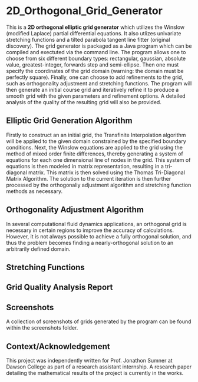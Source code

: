 # 2D_Orthogonal_Grid_Generator
This is a <b>2D orthogonal elliptic grid generator</b> which utilizes the Winslow (modified Laplace) partial differential equations. 
It also utlizes univariate stretching functions and a tilted parabola tangent line fitter (original discovery). The grid generator 
is packaged as a Java program which can be compiled and exectuted via the command line. The program allows one to choose
from six different boundary types: rectangular, gaussian, absolute value, greatest-integer, forwards step and semi-ellipse. Then one must
specify the coordinates of the grid domain (warning: the domain must be perfectly square). Finally, one can choose to add refinements
to the grid, such as orthogonality adjustment and stretching functions. The program will then generate an initial course grid and
iteratively refine it to produce a smooth grid with the given parameters and refinement options. A detailed analysis of the quality of the 
resulting grid will also be provided. 

## Elliptic Grid Generation Algorithm
Firstly to construct an an initial grid, the Transfinite Interpolation algorithm will be applied to the given domain constrained by the
specified boundary conditions. Next, the Winslow equations are applied to the grid using the method of mixed order finite differences, 
thereby generating a system of equations for each one dimensional line of nodes in the grid. This system of equations is then 
modeled in matrix representation, resulting in a tri-diagonal matrix. This matrix is then solved using the Thomas Tri-Diagonal Matrix
Algorithm. The solution to the current iteration is then further processed by the orthogonaliy adjustment algorithm and stretching
function methods as necessary.

## Orthogonality Adjustment Algorithm
In several computational fluid dynamics applications, an orthogonal grid is necessary in certain regions to improve the accuracy
of calculations. However, it is not always possible to achieve a fully orthogonal solution, and thus the problem becomes finding a 
nearly-orthogonal solution to an arbitrarily defined domain.

## Stretching Functions

## Grid Quality Analysis Report

## Screenshots
A collection of screenshots of grids generated by the program can be found within the screenshots folder.

## Context/Acknowledgement
This project was independently written for Prof. Jonathon Sumner at Dawson College as part of a research assistant internship. A research
paper detailing the mathematical results of the project is currently in the works.


